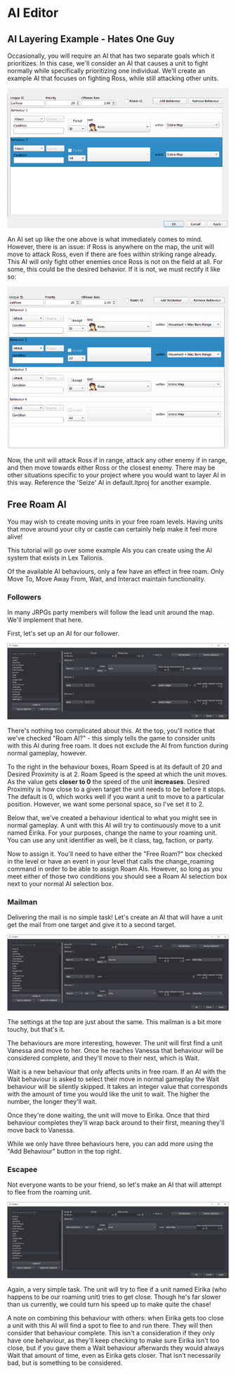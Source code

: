 # AI Editor

## AI Layering Example - Hates One Guy

Occasionally, you will require an AI that has two separate goals which it prioritizes. In this case, we'll consider an AI that causes a unit to fight normally while specifically prioritizing one individual. We'll create an example AI that focuses on fighting Ross, while still attacking other units.

![EatRoss?](../images/AIEditorImages/EatRoss1.png)

An AI set up like the one above is what immediately comes to mind. However, there is an issue: if Ross is anywhere on the map, the unit will move to attack Ross, even if there are foes within striking range already. This AI will only fight other enemies once Ross is not on the field at all. For some, this could be the desired behavior. If it is not, we must rectify it like so:

![EatRoss](../images/AIEditorImages/EatRoss2.png)

Now, the unit will attack Ross if in range, attack any other enemy if in range, and then move towards either Ross or the closest enemy. There may be other situations specific to your project where you would want to layer AI in this way. Reference the 'Seize' AI in default.ltproj for another example.

## Free Roam AI

You may wish to create moving units in your free roam levels. Having units that move around your city or castle can certainly help make it feel more alive!

This tutorial will go over some example AIs you can create using the AI system that exists in Lex Talionis.

Of the available AI behaviours, only a few have an effect in free roam. Only Move To, Move Away From, Wait, and Interact maintain functionality.

### Followers

In many JRPGs party members will follow the lead unit around the map. We'll implement that here.

First, let's set up an AI for our follower.

![SethAI](../images/AIEditorImages/SethAI.png)

There's nothing too complicated about this. At the top, you'll notice that we've checked "Roam AI?" - this simply tells the game to consider units with this AI during free roam. It does not exclude the AI from function during normal gameplay, however.

To the right in the behaviour boxes, Roam Speed is at its default of 20 and Desired Proximity is at 2. Roam Speed is the speed at which the unit moves. As the value gets **closer to 0** the speed of the unit **increases**. Desired Proximity is how close to a given target the unit needs to be before it stops. The default is 0, which works well if you want a unit to move to a particular position. However, we want some personal space, so I've set it to 2.

Below that, we've created a behaviour identical to what you might see in normal gameplay. A unit with this AI will try to continuously move to a unit named Eirika. For your purposes, change the name to your roaming unit. You can use any unit identifier as well, be it class, tag, faction, or party.

Now to assign it. You'll need to have either the "Free Roam?" box checked in the level or have an event in your level that calls the change_roaming command in order to be able to assign Roam AIs. However, so long as you meet either of those two conditions you should see a Roam AI selection box next to your normal AI selection box.

### Mailman

Delivering the mail is no simple task! Let's create an AI that will have a unit get the mail from one target and give it to a second target.

![Mailman](../images/AIEditorImages/Mailman.png)

The settings at the top are just about the same. This mailman is a bit more touchy, but that's it.

The behaviours are more interesting, however. The unit will first find a unit Vanessa and move to her. Once he reaches Vanessa that behaviour will be considered complete, and they'll move to their next, which is Wait.

Wait is a new behaviour that only affects units in free roam. If an AI with the Wait behaviour is asked to select their move in normal gameplay the Wait behaviour will be silently skipped. It takes an integer value that corresponds with the amount of time you would like the unit to wait. The higher the number, the longer they'll wait.

Once they're done waiting, the unit will move to Eirika. Once that third behaviour completes they'll wrap back around to their first, meaning they'll move back to Vanessa.

While we only have three behaviours here, you can add more using the "Add Behaviour" button in the top right.

### Escapee

Not everyone wants to be your friend, so let's make an AI that will attempt to flee from the roaming unit.

![Runner](../images/AIEditorImages/RunRoam.png)

Again, a very simple task. The unit will try to flee if a unit named Eirika (who happens to be our roaming unit) tries to get close. Though he's far slower than us currently, we could turn his speed up to make quite the chase!

A note on combining this behaviour with others: when Eirika gets too close a unit with this AI will find a spot to flee to and run there. They will then consider that behaviour complete. This isn't a consideration if they only have one behaviour, as they'll keep checking to make sure Eirika isn't too close, but if you gave them a Wait behaviour afterwards they would always Wait that amount of time, even as Eirika gets closer. That isn't necessarily bad, but is something to be considered.